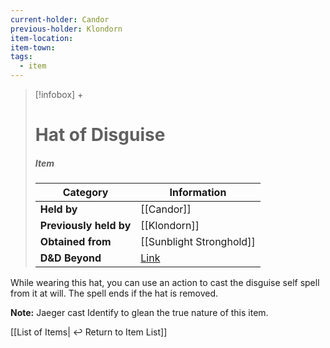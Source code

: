```yaml
---
current-holder: Candor
previous-holder: Klondorn
item-location: 
item-town: 
tags:
  - item
---
```


> [!infobox] +
> # Hat of Disguise
> ##### Item
> | Category | Information |
> | ---- | ---- |
> | **Held by** | [[Candor]] |
> | **Previously held by** | [[Klondorn]] |
> | **Obtained from** | [[Sunblight Stronghold]] |
> | **D&D Beyond** | [Link](https://www.dndbeyond.com/magic-items/4651-hat-of-disguise) |

While wearing this hat, you can use an action to cast the disguise self spell from it at will. The spell ends if the hat is removed.

**Note:** Jaeger cast Identify to glean the true nature of this item. 

[[List of Items| ↩️ Return to Item List]]